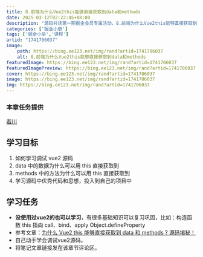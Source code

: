 ```yaml
---
title: 8.前端为什么Vue2this能够直接获取到data和methods
date: 2025-03-12T02:22:45+08:00
description: "源码共读第一期掘金会员专属活动，8.前端为什么Vue2this能够直接获取到data和methods"
categories: ['掘金小册']
tags: ['掘金小册','课程']
artid: "1741706037"
image:
    path: https://bing.ee123.net/img/rand?artid=1741706037
    alt: 8.前端为什么Vue2this能够直接获取到data和methods
featuredImage: https://bing.ee123.net/img/rand?artid=1741706037
featuredImagePreview: https://bing.ee123.net/img/rand?artid=1741706037
cover: https://bing.ee123.net/img/rand?artid=1741706037
image: https://bing.ee123.net/img/rand?artid=1741706037
img: https://bing.ee123.net/img/rand?artid=1741706037
---
```


### 本章任务提供
[若川](https://juejin.cn/user/1415826704971918)

## 学习目标

1.  如何学习调试 vue2 源码
1.  data 中的数据为什么可以用 this 直接获取到
1.  methods 中的方法为什么可以用 this 直接获取到
1.  学习源码中优秀代码和思想，投入到自己的项目中

## 学习任务

-   **没使用过vue2的也可以学习**，有很多基础知识可以复习巩固，比如：构造函数 this 指向 call、bind、apply Object.defineProperty
-   参考文章：[为什么 Vue2 this 能够直接获取到 data 和 methods ? 源码揭秘！](https://juejin.cn/post/7010920884789575711 "https://juejin.cn/post/7010920884789575711")
-   自己动手学会调试vue2源码。
-   将笔记文章链接发在该章节评论区。